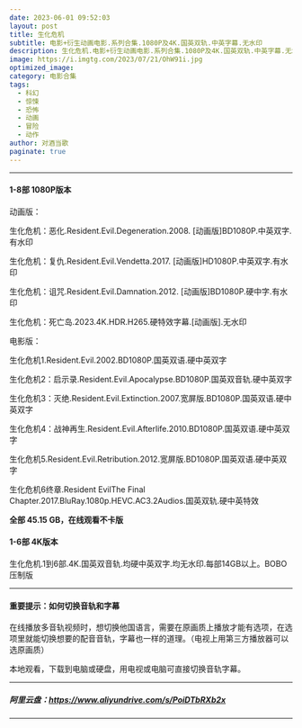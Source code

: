 ```yaml
---
date: 2023-06-01 09:52:03
layout: post
title: 生化危机
subtitle: 电影+衍生动画电影.系列合集.1080P及4K.国英双轨.中英字幕.无水印
description: 生化危机.电影+衍生动画电影.系列合集.1080P及4K.国英双轨.中英字幕.无水印，后期有更好的版本会更新...
image: https://i.imgtg.com/2023/07/21/OhW91i.jpg
optimized_image: 
category: 电影合集
tags:
  - 科幻
  - 惊悚
  - 恐怖
  - 动画
  - 冒险
  - 动作
author: 对酒当歌
paginate: true
---
```



---

#### 1-8部 1080P版本

动画版：

生化危机：恶化.Resident.Evil.Degeneration.2008. [动画版]BD1080P.中英双字.有水印

生化危机：复仇.Resident.Evil.Vendetta.2017. [动画版]HD1080P.中英双字.有水印

生化危机：诅咒.Resident.Evil.Damnation.2012. [动画版]BD1080P.硬中字.有水印

生化危机：死亡岛.2023.4K.HDR.H265.硬特效字幕.[动画版].无水印

电影版：

生化危机1.Resident.Evil.2002.BD1080P.国英双语.硬中英双字

生化危机2：启示录.Resident.Evil.Apocalypse.BD1080P.国英双音轨.硬中英双字

生化危机3：灭绝.Resident.Evil.Extinction.2007.宽屏版.BD1080P.国英双语.硬中英双字

生化危机4：战神再生.Resident.Evil.Afterlife.2010.BD1080P.国英双语.硬中英双字

生化危机5.Resident.Evil.Retribution.2012.宽屏版.BD1080P.国英双语.硬中英双字

生化危机6终章.Resident EvilThe Final Chapter.2017.BluRay.1080p.HEVC.AC3.2Audios.国英双轨.硬中英特效

**全部 45.15 GB，在线观看不卡版**


#### 1-6部 4K版本

生化危机.1到6部.4K.国英双音轨.均硬中英双字.均无水印.每部14GB以上。BOBO压制版  

---

#### 重要提示：如何切换音轨和字幕

在线播放多音轨视频时，想切换他国语言，需要在原画质上播放才能有选项，在选项里就能切换想要的配音音轨，字幕也一样的道理。（电视上用第三方播放器可以选原画质）

本地观看，下载到电脑或硬盘，用电视或电脑可直接切换音轨字幕。

---

##### 阿里云盘：<https://www.aliyundrive.com/s/PoiDTbRXb2x>

---

